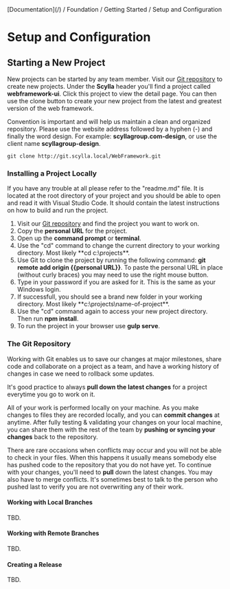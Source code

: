 <div class="breadcrumbs">
[Documentation](/) / Foundation / Getting Started / Setup and Configuration
</div>

# Setup and Configuration

## Starting a New Project

New projects can be started by any team member. Visit our [Git repository](http://git.scylla.local/Repository/Index) to create new projects. Under the **Scylla** header you'll find a project called **webframework-ui**. Click this project to view the detail page. You can then use the clone button to create your new project from the latest and greatest version of the web framework.

Convention is important and will help us maintain a clean and organized repository. Please use the website address followed by a hyphen (-) and finally the word design. For example: **scyllagroup.com-design**, or use the client name **scyllagroup-design**.

```
git clone http://git.scylla.local/WebFramework.git
```

### Installing a Project Locally

<!-- ### Required Software

1.  Install [Git](https://git-scm.com/downloads)
    *   When asked if you would like Git to run from its own command window, select the 2nd option to run it from the windows command line too.
    *   When asked about line endings, select the 3rd and last option so that Git does not force or change line endings at all.
2.  Install [NodeJS](https://nodejs.org/en/download/)
3.  Install [Visual Studio Code](https://code.visualstudio.com/#alt-downloads) -->

If you have any trouble at all please refer to the "readme.md" file. It is located at the root directory of your project and you should be able to open and read it with Visual Studio Code. It should contain the latest instructions on how to build and run the project.

1.  Visit our [Git repository](http://git.scylla.local/) and find the project you want to work on.
2.  Copy the **personal URL** for the project.
3.  Open up the **command prompt** or **terminal**.
4.  Use the "cd" command to change the current directory to your working directory. Most likely **cd c:\projects\**.
5.  Use Git to clone the project by running the following command: **git remote add origin {{personal URL}}**. To paste the personal URL in place (without curly braces) you may need to use the right mouse button.
6.  Type in your password if you are asked for it. This is the same as your Windows login.
7.  If successfull, you should see a brand new folder in your working directory. Most likely **c:\projects\name-of-project\**.
8.  Use the "cd" command again to access your new project directory. Then run **npm install**.
9.  To run the project in your browser use **gulp serve**.

### The Git Repository

Working with Git enables us to save our changes at major milestones, share code and collaborate on a project as a team, and have a working history of changes in case we need to rollback some updates.

It's good practice to always **pull down the latest changes** for a project everytime you go to work on it.

All of your work is performed locally on your machine. As you make changes to files they are recorded locally, and you can **commit changes** at anytime. After fully testing & validating your changes on your local machine, you can share them with the rest of the team by **pushing or syncing your changes** back to the repository.

There are rare occasions when conflicts may occur and you will not be able to check in your files. When this happens it usually means somebody else has pushed code to the repository that you do not have yet. To continue with your changes, you'll need to **pull** down the latest changes. You may also have to merge conflicts. It's sometimes best to talk to the person who pushed last to verify you are not overwriting any of their work.

#### Working with Local Branches

TBD.

#### Working with Remote Branches

TBD.

#### Creating a Release

TBD.